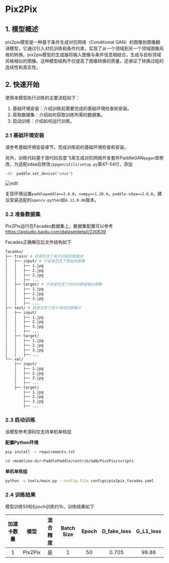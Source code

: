 # Pix2Pix

## 1. 模型概述

pix2pix模型是一种基于条件生成对抗网络（Conditional GAN）的图像到图像翻译模型，它通过引入对抗训练和条件约束，实现了从一个领域到另一个领域图像风格的转换。pix2pix模型的生成器将输入图像与条件信息相结合，生成与目标领域风格相似的图像。这种模型结构不仅提高了图像转换的质量，还保证了转换过程的连续性和真实性。  


## 2. 快速开始

使用本模型执行训练的主要流程如下：  
1. 基础环境安装：介绍训练前需要完成的基础环境检查和安装。  
2. 获取数据集：介绍如何获取训练所需的数据集。  
3. 启动训练：介绍如何运行训练。  

### 2.1 基础环境安装

请参考基础环境安装章节，完成训练前的基础环境检查和安装。

另外，训练代码基于源代码百度飞桨生成对抗网络开发套件PaddleGAN`ppgan`库修改，为适配sdaa应修改`/ppgan/utils/setup.py`第47-54行，添加
```python
-45- paddle.set_device("sdaa")
```
![edit](https://foruda.gitee.com/images/1737798779258562475/ee29f4d4_15340282.png "edit.png")

复现环境设置`paddlepaddle==2.6.0`，`numpy==1.26.4`，`paddle-sdaa==2.0.0`，建议安装适配的`opencv-python`如`4.11.0.86`版本。

### 2.2 准备数据集

Pix2Pix运行在Facades数据集上，数据集配置可以参考 https://aistudio.baidu.com/datasetdetail/230639

Facades正确解压后文件结构如下

```bash
facades/
├── train/ # 目录包含了用于训练的图像对
│   ├── input/ # 子目录包含了原始的图像
│   │   ├── 1.jpg
│   │   ├── 2.jpg
│   │   ├── 3.jpg
│   │   ├── ...
│   ├── target/ # 子目录包含了对应的期望输出图像
│   │   ├── 1.jpg
│   │   ├── 2.jpg
│   │   ├── 3.jpg
│   │   ├── ...
├── test/ # 目录包含了用于测试的图像对
│   ├── input/
│   │   ├── 1.jpg
│   │   ├── 2.jpg
│   │   ├── 3.jpg
│   │   ├── ...
│   ├── target/
│   │   ├── 1.jpg
│   │   ├── 2.jpg
│   │   ├── 3.jpg
│   │   ├── ...
└── val/
    ├── input/
    │   ├── 1.jpg
    │   ├── 2.jpg
    │   ├── 3.jpg
    │   ├── ...
    ├── target/
        ├── 1.jpg
        ├── 2.jpg
        ├── 3.jpg
        ├── ...
```

### 2.3 启动训练

该模型参考源码仅支持单机单核组  

**配置Python环境**

```bash
pip install -r requirements.txt

cd <modelzoo-dir>PaddlePaddle/contrib/GAN/Pix2Pix/scripts
```

**单机单核组**

```bash
python -u tools/main.py --config-file configs/pix2pix_facades.yaml
```

### 2.4 训练结果
模型训练50轮Epoch训练约1h，训练结果如下  

| 加速卡数量 |     模型      | 混合精度 | Batch Size | Epoch | D_fake_loss | G_L1_loss |
| :--------: | :-----------: | :------: | :--------: | :---: | :--------: | :-----: |
|     1      | Pix2Pix |   是    |     1     |   50   |   0.705   |  99.86  |